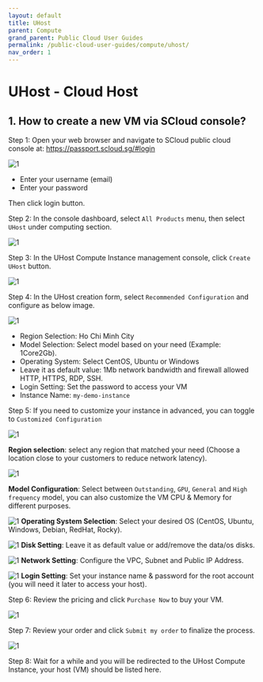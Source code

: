 ```yaml
---
layout: default
title: UHost
parent: Compute
grand_parent: Public Cloud User Guides
permalink: /public-cloud-user-guides/compute/uhost/
nav_order: 1
---
```

# UHost - Cloud Host
## 1. How to create a new VM via SCloud console?
Step 1: Open your web browser and navigate to SCloud public cloud console at: https://passport.scloud.sg/#login 

![1](/assets/images/public-cloud-user-guides/guide-1.png)

- Enter your username (email)
- Enter your password

Then click login button.

Step 2: In the console dashboard, select `All Products` menu, then select `UHost` under computing section.

![1](/assets/images/public-cloud-user-guides/guide-2.png)

Step 3: In the UHost Compute Instance management console, click `Create UHost` button.

![1](/assets/images/public-cloud-user-guides/guide-3.png)

Step 4: In the UHost creation form, select `Recommended Configuration` and configure as below image.

![1](/assets/images/public-cloud-user-guides/guide-4.png)

- Region Selection: Ho Chi Minh City
- Model Selection: Select model based on your need (Example: 1Core2Gb).
- Operating System: Select CentOS, Ubuntu or Windows
- Leave it as default value: 1Mb network bandwidth and firewall allowed HTTP, HTTPS, RDP, SSH.
- Login Setting: Set the password to access your VM
- Instance Name: `my-demo-instance`

Step 5: If you need to customize your instance in advanced, you can toggle to `Customized Configuration`

![1](/assets/images/public-cloud-user-guides/guide-5.png)

**Region selection**: select any region that matched your need (Choose a location close to your customers to reduce network latency).

![1](/assets/images/public-cloud-user-guides/guide-6.png)

**Model Configuration**: Select between `Outstanding`, `GPU`, `General` and `High frequency` model, you can also customize the VM CPU & Memory for different purposes.

![1](/assets/images/public-cloud-user-guides/guide-7.png)
**Operating System Selection**: Select your desired OS (CentOS, Ubuntu, Windows, Debian, RedHat, Rocky).

![1](/assets/images/public-cloud-user-guides/guide-8.png)
**Disk Setting**: Leave it as default value or add/remove the data/os disks.

![1](/assets/images/public-cloud-user-guides/guide-9.png)
**Network Setting**: Configure the VPC, Subnet and Public IP Address.

![1](/assets/images/public-cloud-user-guides/guide-10.png)
**Login Setting**: Set your instance name & password for the root account (you will need it later to access your host).

Step 6: Review the pricing and click `Purchase Now` to buy your VM.

![1](/assets/images/public-cloud-user-guides/guide-11.png)

Step 7: Review your order and click `Submit my order` to finalize the process.

![1](/assets/images/public-cloud-user-guides/guide-12.png)

Step 8: Wait for a while and you will be redirected to the UHost Compute Instance, your host (VM) should be listed here.

